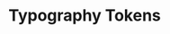 <script setup>
  import * as tokens from 'olympus-ds-design-tokens/lib/font.js'
  const types = ['Family', 'Size', 'Weight'];
</script>

# Typography Tokens

<TokenView 
  v-for="(type, index) in types" 
  category="font" 
  orderBy="valueWithoutUnit"
  :tokens="tokens"
  :key="index" 
  :type="type" 
/>
